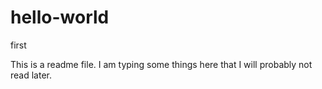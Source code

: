 hello-world
===========

first

This is a readme file.
I am typing some things here that I will probably not read later.
